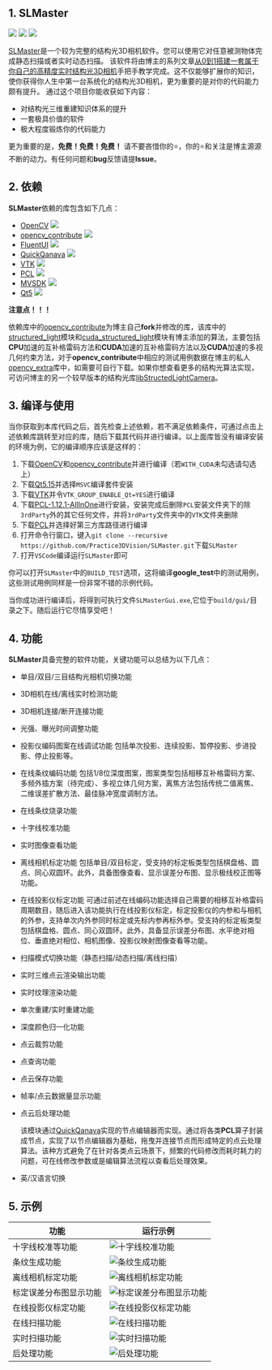 ## 1. SLMaster
<img ref="https://github.com/Practice3DVision/SLMaster/releases/tag/v1.0" src="https://img.shields.io/badge/release-v1.0-blue" />
<img src="https://img.shields.io/badge/windows11-passing-rgb(0, 255, 0)" />
<img src="https://img.shields.io/badge/ubuntu22.04-Prepare for testing-rgb(255, 165, 0)" />

[SLMaster](https://github.com/Practice3DVision/SLMaster)是一个较为完整的结构光3D相机软件。您可以使用它对任意被测物体完成静态扫描或者实时动态扫描。
该软件将由博主的系列文章[从0到1搭建一套属于你自己的高精度实时结构光3D相机](https://mp.weixin.qq.com/s/E8K3892eNVJfgpMUHtf9Lw)手把手教学完成。这不仅能够扩展你的知识，使你获得你人生中第一台系统化的结构光3D相机，更为重要的是对你的代码能力颇有提升。
通过这个项目你能收获如下内容：
- 对结构光三维重建知识体系的提升
- 一套极具价值的软件
- 极大程度锻炼你的代码能力

更为重要的是，**免费！免费！免费！** 请不要吝惜你的⭐，你的⭐和关注是博主源源不断的动力。有任何问题和**bug**反馈请提**Issue**。

## 2. 依赖
**SLMaster**依赖的库包含如下几点：
- [OpenCV](https://github.com/opencv/opencv.git) <img src="https://img.shields.io/badge/v4.8.0-passing-rgb(0, 255, 0)" />
- [opencv_contribute](https://github.com/Practice3DVision/opencv_contrib) <img src="https://img.shields.io/badge/博主仓库-passing-rgb(0, 255, 0)" />
- [FluentUI](https://github.com/Practice3DVision/SLMaster/tree/master/FluentUI) <img src="https://img.shields.io/badge/项目内包含（博主对部分代码进行了修改）-passing-rgb(0, 255, 0)" />
- [QuickQanava](https://github.com/cneben/QuickQanava/tree/2.4.1) <img src="https://img.shields.io/badge/v2.4.1-passing-rgb(0, 255, 0)" />
- [VTK](https://github.com/Kitware/VTK/tree/v9.2.0) <img src="https://img.shields.io/badge/v9.2.0-passing-rgb(0, 255, 0)" />
- [PCL](https://github.com/PointCloudLibrary/pcl/tree/pcl-1.12.1) <img src="https://img.shields.io/badge/v1.12.1-passing-rgb(0, 255, 0)" /> 
- [MVSDK](https://www.irayple.com/cn/serviceSupport/downloadCenter/18?p=17) <img src="https://img.shields.io/badge/v2.3.5-passing-rgb(0, 255, 0)" />
- [Qt5](https://doc.qt.io/qt-5/index.html) <img src="https://img.shields.io/badge/v5.15.14-passing-rgb(0, 255, 0)" />

**注意点！！！**

依赖库中的[opencv_contribute](https://github.com/Practice3DVision/opencv_contrib)为博主自己**fork**并修改的库，该库中的[structured_light](https://github.com/Practice3DVision/opencv_contrib/tree/liuyunhuang/modules/structured_light)模块和[cuda_structured_light](https://github.com/Practice3DVision/opencv_contrib/tree/liuyunhuang/modules/cudastructuredlight)模块有博主添加的算法，主要包括**CPU**加速的互补格雷码方法和**CUDA**加速的互补格雷码方法以及**CUDA**加速的多视几何约束方法，对于**opencv_contribute**中相应的测试用例数据在博主的私人[opencv_extra](https://github.com/Practice3DVision/opencv_extra)库中，如需要可自行下载。如果你想查看更多的结构光算法实现，可访问博主的另一个较早版本的结构光库[libStructedLightCamera](https://github.com/Practice3DVision/libStructedLightCamera)。

## 3. 编译与使用
当你获取到本库代码之后，首先检查上述依赖，若不满足依赖条件，可通过点击上述依赖库跳转至对应的库，随后下载其代码并进行编译。以上面库皆没有编译安装的环境为例，它的编译顺序应该是这样的：

1. 下载[OpenCV](https://github.com/opencv/opencv.git)和[opencv_contribute](https://github.com/Practice3DVision/opencv_contrib)并进行编译（若`WITH_CUDA`未勾选请勾选上）
2. 下载[Qt5.15](https://doc.qt.io/qt-5/index.html)并选择`MSVC`编译套件安装
3. 下载[VTK](https://github.com/Kitware/VTK/tree/v9.2.0)并令`VTK_GROUP_ENABLE_Qt=YES`进行编译
4. 下载[PCL-1.12.1-AllInOne](https://github.com/PointCloudLibrary/pcl/releases)进行安装，安装完成后删除`PCL`安装文件夹下的除`3rdParty`外的其它任何文件，并将`3rdParty`文件夹中的`VTK`文件夹删除
5. 下载[PCL](https://github.com/PointCloudLibrary/pcl/tree/pcl-1.12.1)并选择好第三方库路径进行编译
6. 打开命令行窗口，键入`git clone --recursive https://github.com/Practice3DVision/SLMaster.git`下载`SLMaster`
7. 打开`VSCode`编译运行`SLMaster`即可


你可以打开`SLMaster`中的`BUILD_TEST`选项，这将编译**google_test**中的测试用例，这些测试用例同样是一份非常不错的示例代码。

当你成功进行编译后，将得到可执行文件`SLMasterGui.exe`,它位于`build/gui/`目录之下。随后运行它尽情享受吧！
## 4. 功能
**SLMaster**具备完整的软件功能，关键功能可以总结为以下几点：
- 单目/双目/三目结构光相机切换功能
- 3D相机在线/离线实时检测功能
- 3D相机连接/断开连接功能
- 光强、曝光时间调整功能
- 投影仪编码图案在线调试功能
  包括单次投影、连续投影、暂停投影、步进投影、停止投影等。
- 在线条纹编码功能
  包括1/8位深度图案，图案类型包括相移互补格雷码方案、多频外插方案（待完成）、多视立体几何方案，离焦方法包括传统二值离焦、二维误差扩散方法、最佳脉冲宽度调制方法。
- 在线条纹烧录功能
- 十字线校准功能
- 实时图像查看功能
- 离线相机标定功能
  包括单目/双目标定，受支持的标定板类型包括棋盘格、圆点、同心双圆环。此外，具备图像查看、显示误差分布图、显示极线校正图等功能。
- 在线投影仪标定功能
  可通过前述在线编码功能选择自己需要的相移互补格雷码周期数目，随后进入该功能执行在线投影仪标定，标定投影仪的内参和与相机的外参，支持单次内外参同时标定或先标内参再标外参。受支持的标定板类型包括棋盘格、圆点、同心双圆环。此外，具备显示误差分布图、水平绝对相位、垂直绝对相位、相机图像、投影仪映射图像查看等功能。
- 扫描模式切换功能（静态扫描/动态扫描/离线扫描）
- 实时三维点云渲染输出功能
- 实时纹理渲染功能
- 单次重建/实时重建功能
- 深度颜色归一化功能
- 点云裁剪功能
- 点查询功能
- 点云保存功能
- 帧率/点云数据量显示功能
- 点云后处理功能 
  
  该模块通过[QuickQanava](https://github.com/cneben/QuickQanava)实现的节点编辑器而实现。通过将各类**PCL**算子封装成节点，实现了以节点编辑器为基础，拖曳并连接节点而形成特定的点云处理算法。该种方式避免了在针对各类点云场景下，频繁的代码修改而耗时耗力的问题，可在线修改参数或是编辑算法流程以查看后处理效果。
- 英/汉语言切换
## 5. 示例
|功能|运行示例|
|-|-|
|十字线校准等功能|![十字线校准功能](doc/tenline.png)|
|条纹生成功能|![条纹生成功能](doc/stripe_create.png)|
|离线相机标定功能|![离线相机标定功能](doc/calibration.png)|
|标定误差分布图显示功能|![标定误差分布图显示功能](doc/error_distribute.png)|
|在线投影仪标定功能|![在线投影仪标定功能](doc/online_calinbration.png)
|在线扫描功能|![在线扫描功能](doc/online_scan.png)|
|实时扫描功能|![实时扫描功能](doc/04.gif)|
|后处理功能|![后处理功能](doc/post_process.png)|